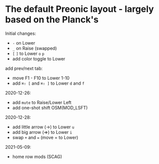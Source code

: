# The default Preonic layout - largely based on the Planck's

Initial changes:

-   `-` on Lower
-   `_` on Raise (swapped)
-   `[` `]` to Lower `o` `p`
-   add color toggle to Lower

add prev/next tab:

-   move F1 - F10 to Lower 1-10
-   add `⌘⇧ [` and `⌘⇧ ]` to Lower `d` and `f`

2020-12-26:

-   add `mute` to Raise/Lower Left
-   add one-shot shift OSM(MOD_LSFT)

2020-12-28:

-   add little arrow (->) to Lower `u`
-   add big arrow (=>) to Lower `i`
-   swap `+` and `=` (move = to Lower)

2021-05-09:

-   home row mods (SCAG)
